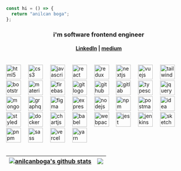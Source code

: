 ```javascript
const hi = () => {
  return "anilcan boga";
};
```

<h3 align="center">i'm software frontend engineer</h3>
<p align="center">
    <h4 align="center"><a href="https://www.linkedin.com/in/anilcanboga/" target="_blank">
      LinkedIn</a> | <a href="https://medium.com/@anilcanboga" target="blank">medium</a></h4>
</p>
<br/>

<div align="left">
  <img src="https://skillicons.dev/icons?i=html" height="40" alt="html5 logo"  />
  <img width="12" />
  <img src="https://skillicons.dev/icons?i=css" height="40" alt="css3 logo"  />
  <img width="12" />
  <img src="https://skillicons.dev/icons?i=js" height="40" alt="javascript logo"  />
  <img width="12" />
  <img src="https://skillicons.dev/icons?i=react" height="40" alt="react logo"  />
  <img width="12" />
  <img src="https://skillicons.dev/icons?i=redux" height="40" alt="redux logo"  />
  <img width="12" />
  <img src="https://skillicons.dev/icons?i=nextjs" height="40" alt="nextjs logo"  />
  <img width="12" />
  <img src="https://skillicons.dev/icons?i=vue" height="40" alt="vuejs logo"  />
  <img width="12" />
  <img src="https://skillicons.dev/icons?i=tailwind" height="40" alt="tailwindcss logo"  />
  <img width="12" />
  <img src="https://skillicons.dev/icons?i=bootstrap" height="40" alt="bootstrap logo"  />
  <img width="12" />
  <img src="https://skillicons.dev/icons?i=materialui" height="40" alt="materialui logo"  />
  <img width="12" />
  <img src="https://skillicons.dev/icons?i=firebase" height="40" alt="firebase logo"  />
  <img width="12" />
  <img src="https://skillicons.dev/icons?i=git" height="40" alt="git logo"  />
  <img width="12" />
  <img src="https://skillicons.dev/icons?i=github" height="40" alt="github logo"  />
  <img width="12" />
  <img src="https://skillicons.dev/icons?i=gitlab" height="40" alt="gitlab logo"  />
  <img width="12" />
  <img src="https://skillicons.dev/icons?i=ts" height="40" alt="typescript logo"  />
  <img width="12" />
  <img src="https://skillicons.dev/icons?i=jquery" height="40" alt="jquery logo"  />
  <img width="12" />
  <img src="https://skillicons.dev/icons?i=mongodb" height="40" alt="mongodb logo"  />
  <img width="12" />
  <img src="https://skillicons.dev/icons?i=graphql" height="40" alt="graphql logo"  />
  <img width="12" />
  <img src="https://skillicons.dev/icons?i=figma" height="40" alt="figma logo"  />
  <img width="12" />
  <img src="https://skillicons.dev/icons?i=express" height="40" alt="express logo"  />
  <img width="12" />
  <img src="https://skillicons.dev/icons?i=nodejs" height="40" alt="nodejs logo"  />
  <img width="12" />
  <img src="https://cdn.simpleicons.org/npm/CB3837" height="40" alt="npm logo"  />
  <img width="12" />
  <img src="https://skillicons.dev/icons?i=postman" height="40" alt="postman logo"  />
  <img width="12" />
  <img src="https://skillicons.dev/icons?i=idea" height="40" alt="idea logo"  />
  <img width="12" />
  <img src="https://skillicons.dev/icons?i=styledcomponents" height="40" alt="styledcomponents logo"  />
  <img width="12" />
  <img src="https://skillicons.dev/icons?i=docker" height="40" alt="docker logo"  />
  <img width="12" /> 
  <img src="https://www.chartjs.org/media/logo-title.svg" height="40" alt="chartjs logo"  />
  <img width="12" />
  <img src="https://skillicons.dev/icons?i=babel" height="40" alt="babel logo"  />
  <img width="12" />
  <img src="https://skillicons.dev/icons?i=webpack" height="40" alt="webpack logo"  />
  <img width="12" /> 
  <img src="https://skillicons.dev/icons?i=jest" height="40" alt="jest logo"  />
  <img width="12" /> 
  <img src="https://skillicons.dev/icons?i=jenkins" height="40" alt="jenkins logo"  />
  <img width="12" /> 
  <img src="https://www.vectorlogo.zone/logos/sketchapp/sketchapp-icon.svg" height="40" alt="sketch logo"  />
  <img width="12" /> 
  <img src="https://skillicons.dev/icons?i=pnpm" height="40" alt="pnpm logo"  />
  <img width="12" /> 
  <img src="https://skillicons.dev/icons?i=sass" height="40" alt="sass logo"  />
  <img width="12" /> 
  <img src="https://skillicons.dev/icons?i=vercel" height="40" alt="vercel logo"  />
  <img width="12" />
  <img src="https://skillicons.dev/icons?i=yarn" height="40" alt="yarn logo"  />
  <img width="12" /> 
</div>

<!--
<p align="left"> 
<code><img src="https://raw.githubusercontent.com/devicons/devicon/master/icons/javascript/javascript-original.svg" alt="javascript" width="30"/></code>
<code><img src="https://raw.githubusercontent.com/devicons/devicon/master/icons/typescript/typescript-original.svg" alt="typescript" width="30"/></code>
<code><img src="https://raw.githubusercontent.com/devicons/devicon/master/icons/react/react-original-wordmark.svg" alt="react" width="30"/></code>
<code><img src="https://www.vectorlogo.zone/logos/graphql/graphql-icon.svg" alt="graphql" width="30"/></code>
<code><img width="30" alt="nodejs" src="https://raw.githubusercontent.com/github/explore/80688e429a7d4ef2fca1e82350fe8e3517d3494d/topics/nodejs/nodejs.png"></code>
<code><img src="https://cdn.jsdelivr.net/gh/devicons/devicon@latest/icons/babel/babel-original.svg" alt="babel" width="35"/></code>
<code><img src="https://cdn.jsdelivr.net/gh/devicons/devicon@latest/icons/bootstrap/bootstrap-original-wordmark.svg" alt="bootstrap" width="30" /></code>
<code><img src="https://www.chartjs.org/media/logo-title.svg" alt="chartjs" width="30" /></code>
<code><img src="https://raw.githubusercontent.com/devicons/devicon/master/icons/css3/css3-original-wordmark.svg" alt="css3" width="30" /></code>
<code><img src="https://raw.githubusercontent.com/devicons/devicon/master/icons/docker/docker-original-wordmark.svg" alt="docker" width="30"/></code>
<code><img src="https://www.vectorlogo.zone/logos/figma/figma-icon.svg" alt="figma" width="30"/></code>
<code><img src="https://www.vectorlogo.zone/logos/firebase/firebase-icon.svg" alt="firebase" width="30"/></code>
<code><img src="https://www.vectorlogo.zone/logos/tailwindcss/tailwindcss-icon.svg" alt="tailwind" width="30"/></code>
<code><img src="https://raw.githubusercontent.com/devicons/devicon/master/icons/html5/html5-original-wordmark.svg" alt="html5" width="30" /></code>
<code><img src="https://www.vectorlogo.zone/logos/js_webpack/js_webpack-icon.svg" alt="webpack" width="30"/></code>
<code><img src="https://www.vectorlogo.zone/logos/jenkins/jenkins-icon.svg" alt="jenkins" width="30"/></code>
<code><img src="https://www.vectorlogo.zone/logos/jestjsio/jestjsio-icon.svg" alt="jest" width="30"/></code>
<code><img src="https://cdn.worldvectorlogo.com/logos/nextjs-2.svg" alt="nextjs" width="40"/></code>
<code><img src="https://www.vectorlogo.zone/logos/getpostman/getpostman-icon.svg" alt="postman" width="30"/></code>
<code><img src="https://raw.githubusercontent.com/devicons/devicon/master/icons/redux/redux-original.svg" alt="redux" width="30"/></code>
<code><img src="https://raw.githubusercontent.com/devicons/devicon/master/icons/sass/sass-original.svg" alt="sass" width="30"/></code>
<code><img src="https://www.vectorlogo.zone/logos/sketchapp/sketchapp-icon.svg" alt="sketch" width="30"/></code>
<code><img src="https://www.vectorlogo.zone/logos/git-scm/git-scm-icon.svg" alt="git" width="30"/></code>
<code><img src="https://raw.githubusercontent.com/devicons/devicon/master/icons/vuejs/vuejs-original-wordmark.svg" alt="vuejs" width="30"/></code>
<code><img src="https://www.vectorlogo.zone/logos/eslint/eslint-ar21.svg" alt="eslint" width="60" height:"40"/></code>
<code><img src="https://cdn.worldvectorlogo.com/logos/styled-components-1.svg" alt="styled-components" width="40" height:"30"/></code>
<code><img src="https://www.vectorlogo.zone/logos/vercel/vercel-icon.svg" alt="vercel" width="25" height:"20"/></code>
</p>
-->
<br/>

| <a href="https://github.com/anilcanboga/github-readme-stats"><img align="center" src="https://github-readme-stats.vercel.app/api?username=anilcanboga&show_icons=true&include_all_commits=true&theme=buefy&hide_border=true" alt="anilcanboga's github stats" /></a> | <a href="https://github.com/anilcanboga/github-readme-stats"><img align="center" src="https://github-readme-stats.vercel.app/api/top-langs/?username=anilcanboga&layout=compact&theme=buefy&hide_border=true" /></a> |
| -------------------------------------------------------------------------------------------------------------------------------------------------------------------------------------------------------------------------------------------------------------------- | -------------------------------------------------------------------------------------------------------------------------------------------------------------------------------------------------------------------- |
